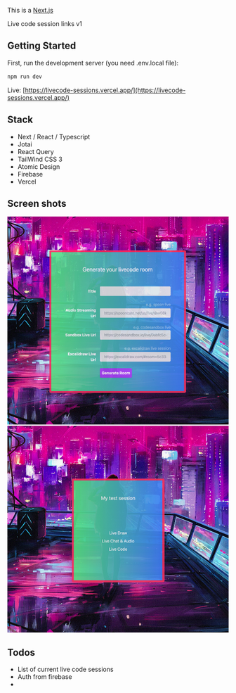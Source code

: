 This is a [Next.js](https://nextjs.org/) 

Live code session links v1 

## Getting Started

First, run the development server (you need .env.local file):

```bash
npm run dev
```

Live: 
[https://livecode-sessions.vercel.app/](https://livecode-sessions.vercel.app/)

## Stack 

- Next / React / Typescript
- Jotai 
- React Query 
- TailWind CSS 3
- Atomic Design
- Firebase
- Vercel 

## Screen shots

![Alt text](s2.png "Title")
![Alt text](s1.png "Title")

## Todos 

- List of current live code sessions
- Auth from firebase
- 


